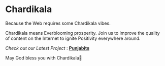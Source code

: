# Chardikala
Because the Web requires some Chardikala vibes.

Chardikala means Everblooming prosperity.
Join us to improve the quality of content on the Internet to ignite Positivity everywhere around.

*Check out our Latest Project* : **[Punjabits](https://chardi-kala.github.io/punjabits/main)**

May God bless you with Chardikala🙏
